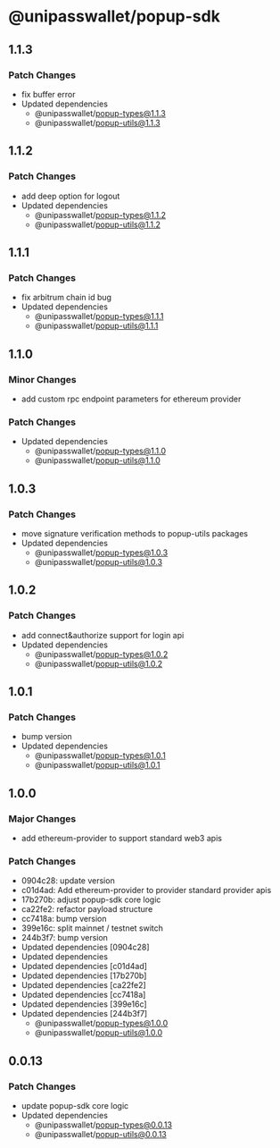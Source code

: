 # @unipasswallet/popup-sdk

## 1.1.3

### Patch Changes

- fix buffer error
- Updated dependencies
  - @unipasswallet/popup-types@1.1.3
  - @unipasswallet/popup-utils@1.1.3

## 1.1.2

### Patch Changes

- add deep option for logout
- Updated dependencies
  - @unipasswallet/popup-types@1.1.2
  - @unipasswallet/popup-utils@1.1.2

## 1.1.1

### Patch Changes

- fix arbitrum chain id bug
- Updated dependencies
  - @unipasswallet/popup-types@1.1.1
  - @unipasswallet/popup-utils@1.1.1

## 1.1.0

### Minor Changes

- add custom rpc endpoint parameters for ethereum provider

### Patch Changes

- Updated dependencies
  - @unipasswallet/popup-types@1.1.0
  - @unipasswallet/popup-utils@1.1.0

## 1.0.3

### Patch Changes

- move signature verification methods to popup-utils packages
- Updated dependencies
  - @unipasswallet/popup-types@1.0.3
  - @unipasswallet/popup-utils@1.0.3

## 1.0.2

### Patch Changes

- add connect&authorize support for login api
- Updated dependencies
  - @unipasswallet/popup-types@1.0.2
  - @unipasswallet/popup-utils@1.0.2

## 1.0.1

### Patch Changes

- bump version
- Updated dependencies
  - @unipasswallet/popup-types@1.0.1
  - @unipasswallet/popup-utils@1.0.1

## 1.0.0

### Major Changes

- add ethereum-provider to support standard web3 apis

### Patch Changes

- 0904c28: update version
- c01d4ad: Add ethereum-provider to provider standard provider apis
- 17b270b: adjust popup-sdk core logic
- ca22fe2: refactor payload structure
- cc7418a: bump version
- 399e16c: split mainnet / testnet switch
- 244b3f7: bump version
- Updated dependencies [0904c28]
- Updated dependencies
- Updated dependencies [c01d4ad]
- Updated dependencies [17b270b]
- Updated dependencies [ca22fe2]
- Updated dependencies [cc7418a]
- Updated dependencies [399e16c]
- Updated dependencies [244b3f7]
  - @unipasswallet/popup-types@1.0.0
  - @unipasswallet/popup-utils@1.0.0

## 0.0.13

### Patch Changes

- update popup-sdk core logic
- Updated dependencies
  - @unipasswallet/popup-types@0.0.13
  - @unipasswallet/popup-utils@0.0.13
